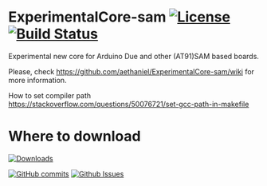 # ExperimentalCore-sam [![License](https://img.shields.io/badge/licence-LGPL%20v2.1-brightgreen.svg?style=flat)](LICENSE) [![Build Status](https://travis-ci.org/aethaniel/ExperimentalCore-sam.svg?branch=master)](https://travis-ci.org/aethaniel/ExperimentalCore-sam)
Experimental new core for Arduino Due and other (AT91)SAM based boards.



Please, check https://github.com/aethaniel/ExperimentalCore-sam/wiki for more information.

How to set compiler path
https://stackoverflow.com/questions/50076721/set-gcc-path-in-makefile


# Where to download
[![Downloads](https://img.shields.io/github/downloads/aethaniel/ExperimentalCore-sam/v0.1.0/total.svg?maxAge=2592000)](https://github.com/aethaniel/ExperimentalCore-sam/releases/tag/v0.1.0)

[![GitHub commits](https://img.shields.io/github/commits-since/aethaniel/ExperimentalCore-sam/v0.1.0.svg?maxAge=2592000)](https://github.com/aethaniel/ExperimentalCore-sam/releases/tag/v0.1.0)
[![Github Issues][badge_issues]][link-github-issues]

[badge_issues]:    https://img.shields.io/github/issues/aethaniel/ExperimentalCore-sam.svg?style=flat-square
[link-github-issues]: https://github.com/aethaniel/ExperimentalCore-sam/issues
[link-contributors]:  https://github.com/ARCANEDEV/LaravelAuth/graphs/contributors
